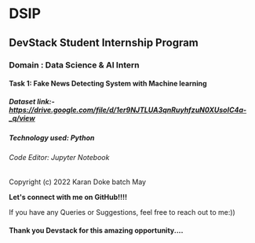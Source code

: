 # DSIP
## DevStack Student Internship Program 
### Domain : Data Science & AI Intern
#### Task 1: Fake News Detecting System with Machine learning
##### Dataset link:- https://drive.google.com/file/d/1er9NJTLUA3qnRuyhfzuN0XUsoIC4a-_q/view
##### Technology used: Python

###### Code Editor: Jupyter Notebook
  Copyright (c) 2022 Karan Doke batch May
  
**Let's connect with me on GitHub!!!!**
  
  If you have any Queries or Suggestions, feel free to reach out to me:))
  
  #### Thank you Devstack for this amazing opportunity....
